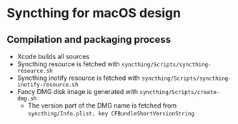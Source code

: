 # Syncthing for macOS design

## Compilation and packaging process

* Xcode builds all sources
* Syncthing resource is fetched with `syncthing/Scripts/syncthing-resource.sh`
* Syncthing inotify resource is fetched with `syncthing/Scripts/syncthing-inotify-resource.sh`
* Fancy DMG disk image is generated with `syncthing/Scripts/create-dmg.sh`
  * The version part of the DMG name is fetched from `syncthing/Info.plist, key CFBundleShortVersionString`
